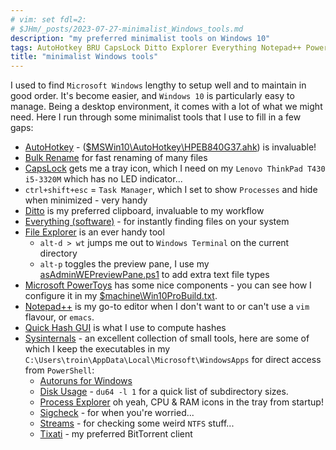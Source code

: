 ```yaml
---
# vim: set fdl=2:
# $JHm/_posts/2023-07-27-minimalist_Windows_tools.md
description: "my preferred minimalist tools on Windows 10"
tags: AutoHotkey BRU CapsLock Ditto Explorer Everything Notepad++ PowerToys QuickHash Sysinternals Tixati Windows wt
title: "minimalist Windows tools"
---
```


I used to find `Microsoft Windows` lengthy to setup well and to maintain in good order. It's become easier, and `Windows 10` is particularly easy to manage. Being a desktop environment, it comes with a lot of what we might need. Here I run through some minimalist tools that I use to fill in a few gaps:


- [AutoHotkey](http://en.wikipedia.org/wiki/AutoHotkey) - ([$MSWin10\AutoHotkey\HPEB840G37.ahk](https://github.com/harriott/OS-MSWin10/blob/master/AutoHotkey/HPEB840G37.ahk)) is invaluable!
- [Bulk Rename](http://www.bulkrenameutility.co.uk/) for fast renaming of many files
- [CapsLock](https://www.microsoft.com/en-gb/p/capslock/9nbx19w2pp00) gets me a tray icon, which I need on my `Lenovo ThinkPad T430 i5-3320M` which has no LED indicator...
- `ctrl+shift+esc` = `Task Manager`, which I set to show `Processes` and hide when minimized - very handy
- [Ditto](http://ditto-cp.sourceforge.net) is my preferred clipboard, invaluable to my workflow
- [Everything (software)](https://en.wikipedia.org/wiki/Everything_%28software%29) - for instantly finding files on your system
- [File Explorer](https://en.wikipedia.org/wiki/File_Explorer) is an ever handy tool
    - `alt-d > wt` jumps me out to `Windows Terminal` on the current directory
    - `alt-p` toggles the preview pane, I use my [asAdminWEPreviewPane.ps1](https://github.com/harriott/OS-MSWin10/blob/master/asAdminWEPreviewPane.ps1) to add extra text file types
- [Microsoft PowerToys](https://en.wikipedia.org/wiki/Microsoft_PowerToys) has some nice components - you can see how I configure it in my [$machine\Win10ProBuild.txt](https://github.com/harriott/OS-MSWin10/blob/master/T430i73520M/Win10ProBuild.txt).
- [Notepad++](http://en.wikipedia.org/wiki/Notepad%2B%2B) is my go-to editor when I don't want to or can't use a `vim` flavour, or `emacs`.
- [Quick Hash GUI](https://quickhash-gui.org/) is what I use to compute hashes
- [Sysinternals](http://technet.microsoft.com/en-gb/sysinternals) - an excellent collection of small tools, here are some of which I keep the executables in my `C:\Users\troin\AppData\Local\Microsoft\WindowsApps` for direct access from `PowerShell`:
    - [Autoruns for Windows](https://learn.microsoft.com/en-gb/sysinternals/downloads/autoruns)
    - [Disk Usage](https://docs.microsoft.com/en-us/sysinternals/downloads/du) - `du64 -l 1` for a quick list of subdirectory sizes.
    - [Process Explorer](http://en.wikipedia.org/wiki/Process_Explorer) oh yeah, CPU & RAM icons in the tray from startup!
    - [Sigcheck](https://docs.microsoft.com/en-gb/sysinternals/downloads/sigcheck) - for when you're worried...
    - [Streams](https://docs.microsoft.com/en-gb/sysinternals/downloads/streams) - for checking some weird `NTFS` stuff...
    - [Tixati](https://en.wikipedia.org/wiki/Tixati) - my preferred BitTorrent client

